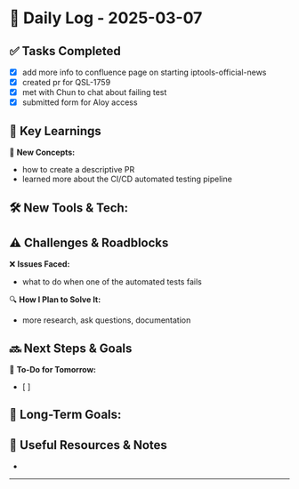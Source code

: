
# 📝 Daily Log - 2025-03-07

## ✅ Tasks Completed
- [x] add more info to confluence page on starting iptools-official-news
- [x] created pr for QSL-1759
- [x] met with Chun to chat about failing test
- [x] submitted form for Aloy access

## 📖 Key Learnings
📌 **New Concepts:**
- how to create a descriptive PR
- learned more about the CI/CD automated testing pipeline


🛠 **New Tools & Tech:**
-

## ⚠️ Challenges & Roadblocks
❌ **Issues Faced:**
- what to do when one of the automated tests fails


🔍 **How I Plan to Solve It:**
- more research, ask questions, documentation

## 🔜 Next Steps & Goals
🎯 **To-Do for Tomorrow:**
- [ ]

📅 **Long-Term Goals:**
-

## 🔗 Useful Resources & Notes
-

---
